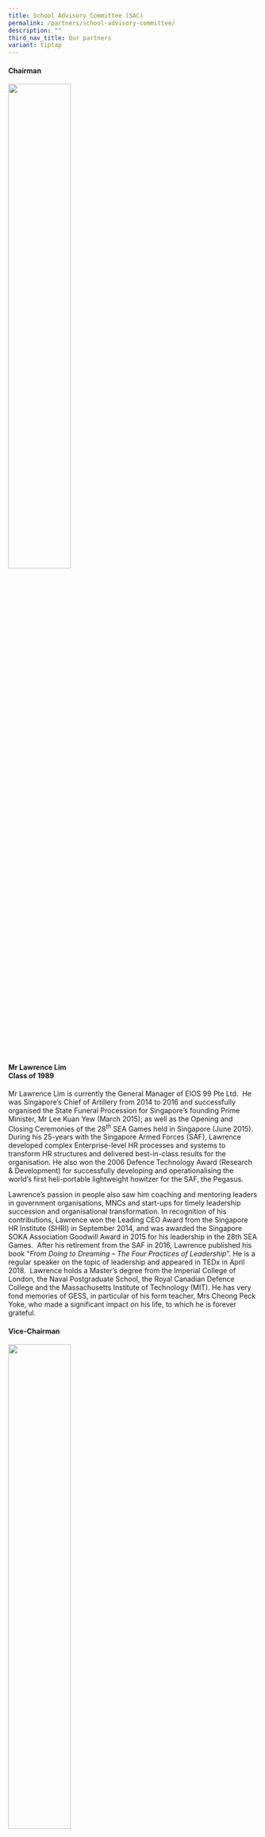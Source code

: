 ```yaml
---
title: School Advisory Committee (SAC)
permalink: /partners/school-advisory-committee/
description: ""
third_nav_title: Our partners
variant: tiptap
---
```

<h4>Chairman</h4>
<div class="isomer-image-wrapper">
<img style="width: 50%;" height="auto" width="100%" alt="" src="/images/Lawrence_Lim.png">
</div>
<h4>Mr Lawrence Lim<br>Class of 1989</h4>
<p>Mr Lawrence Lim is currently the General Manager of EIOS 99 Pte Ltd.&nbsp;
He was Singapore’s Chief of Artillery from 2014 to 2016 and successfully
organised the State Funeral Procession for Singapore’s founding Prime Minister,
Mr Lee Kuan Yew (March 2015); as well as the Opening and Closing Ceremonies
of the 28<sup>th</sup> SEA Games held in Singapore (June 2015). During his
25-years with the Singapore Armed Forces (SAF), Lawrence developed complex
Enterprise-level HR processes and systems to transform HR structures and
delivered best-in-class results for the organisation. He also won the 2006
Defence Technology Award (Research &amp; Development) for successfully
developing and operationalising the world’s first heli-portable lightweight
howitzer for the SAF, the Pegasus.</p>
<p>Lawrence’s passion in people also saw him coaching and mentoring leaders
in government organisations, MNCs and start-ups for timely leadership succession
and organisational transformation. In recognition of his contributions,
Lawrence won the Leading CEO Award from the Singapore HR Institute (SHRI)
in September 2014, and was awarded the Singapore SOKA Association Goodwill
Award in 2015 for his leadership in the 28th SEA Games.&nbsp; After his
retirement from the SAF in 2016, Lawrence published his book “<em>From Doing to Dreaming – The Four Practices of Leadership</em>”.
He is a regular speaker on the topic of leadership and appeared in TEDx
in April 2018.&nbsp; Lawrence holds a Master’s degree from the Imperial
College of London, the Naval Postgraduate School, the Royal Canadian Defence
College and the Massachusetts Institute of Technology (MIT). He has very
fond memories of GESS, in particular of his form teacher, Mrs Cheong Peck
Yoke, who made a significant impact on his life, to which he is forever
grateful.</p>
<h4>Vice-Chairman</h4>
<div class="isomer-image-wrapper">
<img style="width: 50%;" height="auto" width="100%" alt="" src="/images/Chiu_Wu_Hong.png">
</div>
<h4>Mr Chiu Wu Hong<br>Class of 1984</h4>
<p>Mr Chiu Wu Hong is a tax partner and also leads the Private Enterprise
business in KPMG Singapore.&nbsp; He has a Bachelor of Business Degree
(major in Accounting) from the University of Tasmania.&nbsp; He is a fellow
member of CPA Australia and member of Singapore Chartered Tax Professionals.&nbsp;
He is married with 2 daughters and his hobbies include reading, listening
to music and travelling.&nbsp; His most memorable teacher is Mr Lim Choon
Beng who was very passionate in his work and always willing to go the extra
mile to help the weaker students.&nbsp; Mr Chiu hopes GESS will be a top
school and produce students who do not only excel in their studies but
also have a heart to give back to the society.</p>
<h4>Member</h4>
<h4>Dr Wong Keng Mun</h4>
<div class="isomer-image-wrapper">
<img style="width: 50%;" height="auto" width="100%" alt="" src="/images/Wong_Keng_Mun_2025.png">
</div>
<h4>Class of 1987</h4>
<p>Dr. Wong Keng Mun is the Chairman of T32 Dental Group and lectures internationally
on a frequent basis, including at his alma mater the University of Washington,
USA and the National University of Singapore. He plays an active role in
pushing the digital movement in dentistry, launching Dontia Education,
a training academy dedicated to the teaching of digital implant and restorative
dentistry, and Dontia Digital Innovations, a cutting-edge digital dental
laboratory. As an avid believer in the value of life-long learning and
constant improvement, he continually strives to evolve his dental practice.
He is married with two daughters and, to this day, fondly reminisces his
time at GESS, which imparted him with both knowledge and important principles
of compassion and respect. Dr. Wong hopes current and future GESSIANs will
be able to share the love he has for learning and find GESS the place where
they nurture not only their minds, but also their hearts.</p>
<h4>Member</h4>
<div class="isomer-image-wrapper">
<img style="width: 50%;" height="auto" width="100%" alt="" src="/images/Muhamad_Imaduddien_Bin_Abd_Karim.png">
</div>
<h4>Mr Muhamad Imaduddien Bin Abd Karim<br>Class of 1993</h4>
<p>Mr Muhamad Imaduddien is a Legal Officer with the Ministry of Defence.
He is married with 1 child and his hobbies include playing badminton and
volunteering. His most memorable teachers are Ms Catherine Ng and Ms Mah
Lai Heng. He recalls fondly of how Ms Ng ignited his interest in playing
a number of sports at the inter-class and eventually, at the zone and national
level. He will also be forever grateful to Ms Mah as he would not have
passed his ‘E’ Maths and Chemistry exams without her patience and guidance.
Mr Imaduddien wishes for the students of GESS to remember that learning
is not something that happens only in school but is something that can
and should happen all the time. He also hopes that they continue to ask
“why?”</p>
<h4>Member</h4>
<div class="isomer-image-wrapper">
<img style="width: 50%;" height="auto" width="100%" alt="" src="/images/Samuel_Ang.png">
</div>
<h4>Mr Samuel Ang<br>Class of 1982</h4>
<p>Mr Samuel Ang is a senior advisor to the government of various countries
on innovation,&nbsp; national strategies for technology development, industry
transformation, and startup ecosystems across Asia. He plays a key role
in shaping innovation policies, fostering research-driven enterprises,
and accelerating economic growth in emerging markets. He is also deeply
involved in social and economic development initiatives and regularly speaks
at international conferences on innovation, sustainability, and industry
transformation. With expertise in technology, open innovation, and economic
strategy, he actively bridges research, business, and policy to drive meaningful
impact.</p>
<p>Samuel holds a Bachelor of Electrical Engineering from NUS and a Master
of Business Administration from HU. Reflecting on his formative years,
he credits Mr Lim Choon Beng (NCC – discipline and leadership) and Mdm
Foo (Geography – fostering curiosity about the world) as his most memorable
teachers. Beyond his professional commitments, Samuel enjoys sailing, walking,
and reading. Married with three children, he remains deeply connected to
his alma mater, inspiring Gessians to embrace resilience, adaptability,
and lifelong learning—sailing "Onward" like the Chinese junk featured in
the GESS crest.</p>
<h4>Member</h4>
<h4>Ms Lee Siow Hwee</h4>
<div class="isomer-image-wrapper">
<img style="width: 50%;" height="auto" width="100%" alt="" src="/images/Lee_Siow_Hwee.png">
</div>
<h4>Class of 1995</h4>
<p>Ms Lee Siow Hwee is the Deputy Director (Operations Development and Planning)
of People's Association (PA). She has served in PA for 23 years in various
appointments, including a secondment stint as the Executive Director of
Consumers Association of Singapore (CASE). She holds a Bachelor of Science
(Psychology) degree from the University of Southern Queensland. A mother
of two, Ms Lee finds joy in simple moments spent with her children. Her
most memorable teacher and friend is Mr Kho Cher Chong, who, besides Chinese
language, taught her important values in life. For the past decades, she
and her friends have continued the tradition of their annual Chinese New
Year gathering at his place. She believes in creating an environment at
GESS where every student can discover their strengths and develop the skills
needed to navigate today's fast-changing world with confidence and purpose.</p>
<h4>Member</h4>
<h4>Mr Sam Liew</h4>
<div class="isomer-image-wrapper">
<img style="width: 50%;" height="auto" width="100%" alt="" src="/images/Sam_Liew.png">
</div>
<h4>Class of 1989</h4>
<p>Mr Sam Liew is the is Deputy CEO, NCS and the Chief Executive, Government
Strategic Business Group (Gov+) at NCS.&nbsp; Sam is also Board Director
on Gardens by the Bay. He also serves on the Board of Singapore Management
University’s School of Computing and Information Systems and is Deputy
Chairman of Singapore Polytechnic’s School of computing.&nbsp; In addition,
he serves as Council Member on Singapore’s IT Standards Committee. Sam
has been conferred a Fellow by Singapore Computer Society. For his work
with the community, Sam has been awarded the Executive of the Year - Non-profit
or Government Organizations in the Singapore Business Review (SBR) Management
Excellence Awards 2024.</p>
<p>Sam has several memorable teachers, including Mr Andrew David Monkman,
who taught Sam the finer skills of Drama and Debating in the English Literary
Drama and Debating Society (ELDDS).&nbsp; Another teacher that Sam remembers
fondly is Cikgu Yusof, who was his coach in the GESS Soccer Team.</p>
<p></p>
<p>GESS Soccer Team.m.</p>